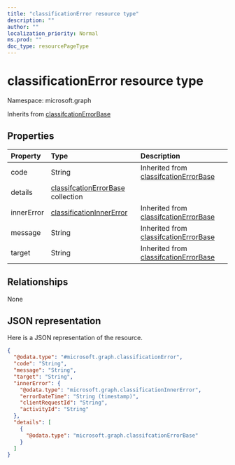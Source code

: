 ```yaml
---
title: "classificationError resource type"
description: ""
author: ""
localization_priority: Normal
ms.prod: ""
doc_type: resourcePageType
---
```


# classificationError resource type


Namespace: microsoft.graph




Inherits from [classifcationErrorBase](../resources/classifcationerrorbase.md)

## Properties
|Property|Type|Description|
|:---|:---|:---|
|code|String| Inherited from [classifcationErrorBase](../resources/classifcationerrorbase.md)|
|details|[classifcationErrorBase](../resources/classifcationerrorbase.md) collection||
|innerError|[classificationInnerError](../resources/classificationinnererror.md)| Inherited from [classifcationErrorBase](../resources/classifcationerrorbase.md)|
|message|String| Inherited from [classifcationErrorBase](../resources/classifcationerrorbase.md)|
|target|String| Inherited from [classifcationErrorBase](../resources/classifcationerrorbase.md)|

## Relationships
None

## JSON representation
Here is a JSON representation of the resource.
<!-- {
  "blockType": "resource",
  "@odata.type": "microsoft.graph.classificationError"
}
-->
``` json
{
  "@odata.type": "#microsoft.graph.classificationError",
  "code": "String",
  "message": "String",
  "target": "String",
  "innerError": {
    "@odata.type": "microsoft.graph.classificationInnerError",
    "errorDateTime": "String (timestamp)",
    "clientRequestId": "String",
    "activityId": "String"
  },
  "details": [
    {
      "@odata.type": "microsoft.graph.classifcationErrorBase"
    }
  ]
}
```

